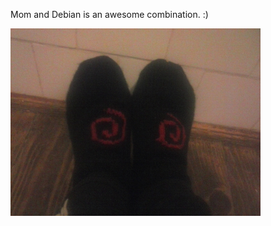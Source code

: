 <!-- 
.. title: Debian priglavci
.. slug: debian-priglavci
.. date: 2015-03-02 20:56:41 UTC+02:00
.. tags: pape, debian, mom
.. link: 
.. description: 
.. type: text
-->

Mom and Debian is an awesome combination. :)

![Debian pape](../images/pape.jpg)

